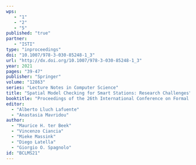 ```yaml
---
wps: 
   - "1"
   - "2"   
   - "5"   
published: "true"
partner: 
   - "ISTI"
type: "inproceedings"
doi: "10.1007/978-3-030-85248-1_3"
url: "http://dx.doi.org/10.1007/978-3-030-85248-1_3"
year: 2021
pages: "39-47"
publisher: "Springer"
volume: "12863"
series: "Lecture Notes in Computer Science"
title: "Spatial Model Checking for Smart Stations: Research Challenges"
booktitle: "Proceedings of the 26th International Conference on Formal Methods for Industrial Critical Systems (FMICS'21)"
editor:  
  - "Alberto Lluch Lafuente" 
  - "Anastasia Mavridou"
author:
  - "Maurice H. ter Beek" 
  - "Vincenzo Ciancia" 
  - "Mieke Massink" 
  - "Diego Latella" 
  - "Giorgio O. Spagnolo"
id: "BCLMS21"
---
```

